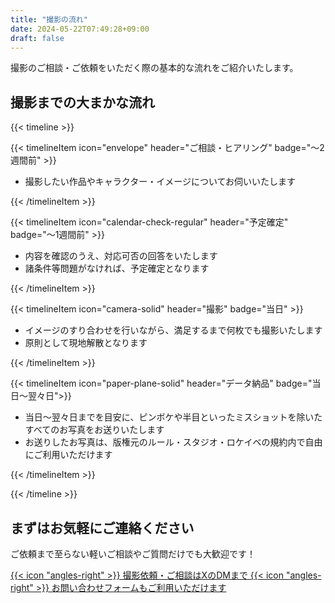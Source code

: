 ```yaml
---
title: "撮影の流れ"
date: 2024-05-22T07:49:28+09:00
draft: false
---
```


<style>
.text-2xl {
    font-size: 1.25rem;
}
</style>

撮影のご相談・ご依頼をいただく際の基本的な流れをご紹介いたします。  

## 撮影までの大まかな流れ

{{< timeline >}}

{{< timelineItem icon="envelope" header="ご相談・ヒアリング" badge="〜2週間前" >}}
<ul>
<li>撮影したい作品やキャラクター・イメージについてお伺いいたします</li>
</ul>
{{< /timelineItem >}}

{{< timelineItem icon="calendar-check-regular" header="予定確定" badge="〜1週間前" >}}
<ul>
<li>内容を確認のうえ、対応可否の回答をいたします</li>
<li>諸条件等問題がなければ、予定確定となります</li>
</ul>
{{< /timelineItem >}}

{{< timelineItem icon="camera-solid" header="撮影" badge="当日" >}}
<ul>
<li>イメージのすり合わせを行いながら、満足するまで何枚でも撮影いたします</li>
<li>原則として現地解散となります</li>
</ul>
{{< /timelineItem >}}

{{< timelineItem icon="paper-plane-solid" header="データ納品" badge="当日〜翌々日">}}
<ul>
<li>当日〜翌々日までを目安に、ピンボケや半目といったミスショットを除いたすべてのお写真をお送りいたします </li>
<li>お送りしたお写真は、版権元のルール・スタジオ・ロケイベの規約内で自由にご利用いただけます  </li>
</ul>
{{< /timelineItem >}}

{{< /timeline >}}

## まずはお気軽にご連絡ください

ご依頼まで至らない軽いご相談やご質問だけでも大歓迎です！

<div class="w-full grid gap-4 grid-cols-1 sm:grid-cols-1 lx:grid-cols-2">
<a class="!rounded-md bg-primary-600 px-4 py-3 !text-neutral !no-underline hover:!bg-primary-500 dark:bg-primary-800 dark:hover:!bg-primary-700" href="https://x.com/98tml" target="_blank">
{{< icon "angles-right" >}}
撮影依頼・ご相談はXのDMまで
</a>
<a class="!rounded-md bg-primary-600 px-4 py-3 !text-neutral !no-underline hover:!bg-primary-500 dark:bg-primary-800 dark:hover:!bg-primary-700" href="https://t98.info/contact/" target="_blank">
{{< icon "angles-right" >}}
お問い合わせフォームもご利用いただけます
</a>
</div>